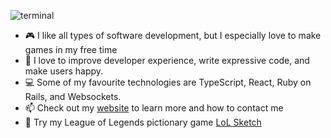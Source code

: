 ![terminal](https://user-images.githubusercontent.com/21130966/185241161-af82f0c9-3210-4464-95a9-4cab3403d2f4.gif)



- 🎮 I like all types of software development, but I especially love to make games in my free time
- 🫧 I love to improve developer experience, write expressive code, and make users happy.
- 💻 Some of my favourite technologies are TypeScript, React, Ruby on Rails, and Websockets.
- 📫 Check out my [website](https://devonpmack.github.io/) to learn more and how to contact me
- 🎨 Try my League of Legends pictionary game [LoL Sketch](https://lolsketch.com)
